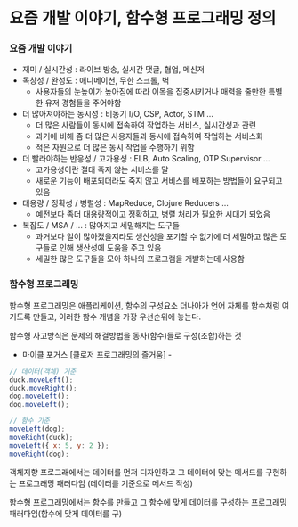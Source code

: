 # 요즘 개발 이야기, 함수형 프로그래밍 정의

### 요즘 개발 이야기

* 재미 / 실시간성 : 라이브 방송, 실시간 댓글, 협업, 메신저
* 독창성 / 완성도 : 애니메이션, 무한 스크롤, 벽
  * 사용자들의 눈높이가 높아짐에 따라 이목을 집중시키거나 매력을 줄만한 특별한 유저 경험들을 주어야함
* 더 많아져야하는 동시성 : 비동기 I/O, CSP, Actor, STM ...
  * 더 많은 사람들이 동시에 접속하여 작업하는 서비스, 실시간성과 관련
  * 과거에 비해 좀 더 많은 사용자들과 동시에 접속하여 작업하는 서비스화 
  * 적은 자원으로 더 많은 동시 작업을 수행하기 위함
* 더 빨라야하는 반응성 / 고가용성 : ELB, Auto Scaling, OTP Supervisor ...
  * 고가용성이란 절대 죽지 않는 서비스를 말
  * 새로운 기능이 배포되더라도 죽지 않고 서비스를 배포하는 방법들이 요구되고 있음
* 대용량 / 정확성 / 병렬성 : MapReduce, Clojure Reducers ...
  * 예전보다 좀더 대용량적이고 정확하고, 병렬 처리가 필요한 시대가 되었음
* 복잡도 / MSA / ... : 많아지고 세밀해지는 도구들
  * 과거보다 일이 많아졌을지라도 생산성을 포기할 수 없기에 더 세밀하고 많은 도구들로 인해 생산성에 도움을 주고 있음
  * 세밀한 많은 도구들을 모아 하나의 프로그램을 개발하는데 사용함

### 함수형 프로그래밍

함수형 프로그래밍은 애플리케이션, 함수의 구성요소 더나아가 언어 자체를 함수처럼 여기도록 만들고, 이러한 함수 개념을 가장 우선순위에 놓는다.

 함수형 사고방식은 문제의 해결방법을 동사\(함수\)들로 구성\(조합\)하는 것

 - 마이클 포거스 \[클로저 프로그래밍의 즐거움\] -

```javascript
// 데이터(객체) 기준
duck.moveLeft();
duck.moveRight();
dog.moveLeft();
dog.moveLeft();

// 함수 기준
moveLeft(dog);
moveRight(duck);
moveLeft({ x: 5, y: 2 });
moveRight(dog);
```

객체지향 프로그래에서는 데이터를 먼저 디자인하고 그 데이터에 맞는 메서드를 구현하는 프로그래밍 패러다임 \(데이터를 기준으로 메서드 작성\)

함수형 프로그래밍에서는 함수를 만들고 그 함수에 맞게 데이터를 구성하는 프로그래밍 패러다임\(함수에 맞게 데이터를 구\)

